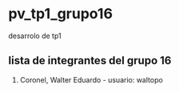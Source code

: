 # pv_tp1_grupo16
desarrolo de tp1

## lista de integrantes del grupo 16

1. Coronel, Walter Eduardo - usuario: waltopo
